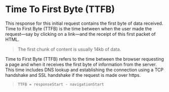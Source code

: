 # Time To First Byte (TTFB) 
This response for this initial request contains the first byte of data received. Time to First Byte (TTFB) is the time between when the user made the request—say by clicking on a link—and the receipt of this first packet of HTML. 

> The first chunk of content is usually 14kb of data.

Time to First Byte (TTFB) refers to the time between the browser requesting a page and when it receives the first byte of information from the server.  This time includes DNS lookup and establishing the connection using a TCP handshake and SSL handshake if the request is made over https.

> `TTFB = responseStart - navigationStart`